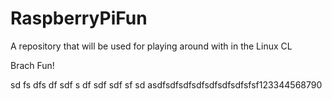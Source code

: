 # RaspberryPiFun
A repository that will be used for playing around with in the Linux CL

Brach Fun!

sd
fs
dfs
df
sdf
s
df
sdf
sdf
sf
sd
asdfsdfsdfsdfsdfsdfsdfsfsf123344568790
